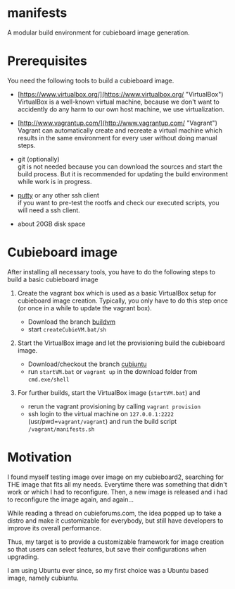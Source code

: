 # manifests
A modular build environment for cubieboard image generation.

# Prerequisites

You need the following tools to build a cubieboard image.

- [https://www.virtualbox.org/](https://www.virtualbox.org/ "VirtualBox")<br>
  VirtualBox is a well-known virtual machine, because we don't want to accidently do any harm  to our own host machine, we use virtualization.

- [http://www.vagrantup.com/](http://www.vagrantup.com/ "Vagrant")<br>
  Vagrant can automatically create and recreate a virtual machine which results in the same environment for every user without doing manual steps.

- git (optionally)<br>
  git is not needed because you can download the sources and start the build process. But it is recommended for updating the build environment while work is in progress.

- [putty](http://www.chiark.greenend.org.uk/~sgtatham/putty/download.html "putty") or any other ssh client<br>
  if you want to pre-test the rootfs and check our executed scripts, you will need a ssh client.

- about 20GB disk space 

# Cubieboard image

After installing all necessary tools, you have to do the following steps to build a basic cubieboard image

1. Create the vagrant box which is used as a basic VirtualBox setup for cubieboard image creation. Typically, you only have to do this step once (or once in a while to update the vagrant box).
   - Download the branch [buildvm](../../tree/buildvm)
   - start `createCubieVM.bat/sh`

1. Start the VirtualBox image and let the provisioning build the cubieboard image.
   - Download/checkout the branch [cubiuntu](../../tree/cubiuntu)
   - run `startVM.bat` or `vagrant up` in the download folder from `cmd.exe/shell`

1. For further builds, start the VirtualBox image (`startVM.bat`) and 
   - rerun the vagrant provisioning by calling `vagrant provision`
   - ssh login to the virtual machine on `127.0.0.1:2222` (usr/pwd=`vagrant/vagrant`) and run the build script `/vagrant/manifests.sh`

# Motivation

I found myself testing image over image on my cubieboard2, searching for THE image that fits all my needs.
Everytime there was something that didn't work or which I had to reconfigure. Then, a new image is released and i had to reconfigure the image again, and again...

While reading a thread on cubieforums.com, the idea popped up to take a distro and make it customizable for everybody,
but still have developers to improve its overall performance.

Thus, my target is to provide a customizable framework for image creation so that users can select features, but save their configurations when upgrading.

I am using Ubuntu ever since, so my first choice was a Ubuntu based image, namely cubiuntu.
